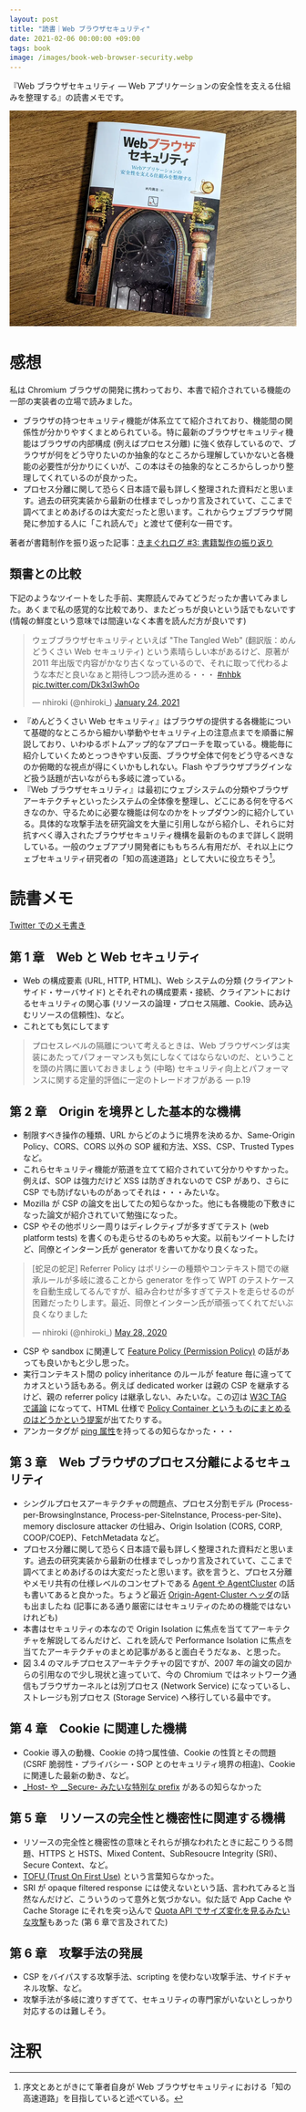 ```yaml
---
layout: post
title: "読書｜Web ブラウザセキュリティ"
date: 2021-02-06 00:00:00 +09:00
tags: book
image: /images/book-web-browser-security.webp
---
```


『Web ブラウザセキュリティ ― Web アプリケーションの安全性を支える仕組みを整理する』の読書メモです。

![表紙](/images/book-web-browser-security.webp)

# 感想

私は Chromium ブラウザの開発に携わっており、本書で紹介されている機能の一部の実装者の立場で読みました。

- ブラウザの持つセキュリティ機能が体系立てて紹介されており、機能間の関係性が分かりやすくまとめられている。特に最新のブラウザセキュリティ機能はブラウザの内部構成 (例えばプロセス分離) に強く依存しているので、ブラウザが何をどう守りたいのか抽象的なところから理解していかないと各機能の必要性が分かりにくいが、この本はその抽象的なところからしっかり整理してくれているのが良かった。
- プロセス分離に関して恐らく日本語で最も詳しく整理された資料だと思います。過去の研究実装から最新の仕様までしっかり言及されていて、ここまで調べてまとめあげるのは大変だったと思います。これからウェブブラウザ開発に参加する人に「これ読んで」と渡せて便利な一冊です。

著者が書籍制作を振り返った記事：[きまぐれログ #3: 書籍製作の振り返り](https://diary.shift-js.info/kimagure-03/)

## 類書との比較

下記のようなツイートをした手前、実際読んでみてどうだったか書いてみました。あくまで私の感覚的な比較であり、またどっちが良いという話でもないです (情報の鮮度という意味では間違いなく本書を読んだ方が良いです)

<blockquote class="twitter-tweet" data-conversation="none" data-dnt="true"><p lang="ja" dir="ltr">ウェブブラウザセキュリティといえば &quot;The Tangled Web&quot; (翻訳版：めんどうくさい Web セキュリティ) という素晴らしい本があるけど、原著が 2011 年出版で内容がかなり古くなっているので、それに取って代わるような本だと良いなぁと期待しつつ読み進める・・・ <a href="https://twitter.com/hashtag/nhbk?src=hash&amp;ref_src=twsrc%5Etfw">#nhbk</a> <a href="https://t.co/Dk3xI3whOo">pic.twitter.com/Dk3xI3whOo</a></p>&mdash; nhiroki (@nhiroki_) <a href="https://twitter.com/nhiroki_/status/1353244517839773698?ref_src=twsrc%5Etfw">January 24, 2021</a></blockquote> <script async src="https://platform.twitter.com/widgets.js" charset="utf-8"></script>

- 『めんどうくさい Web セキュリティ』はブラウザの提供する各機能について基礎的なところから細かい挙動やセキュリティ上の注意点までを順番に解説しており、いわゆるボトムアップ的なアプローチを取っている。機能毎に紹介していくためとっつきやすい反面、ブラウザ全体で何をどう守るべきなのか俯瞰的な視点が得にくいかもしれない。Flash やブラウザプラグインなど扱う話題が古いながらも多岐に渡っている。
- 『Web ブラウザセキュリティ』は最初にウェブシステムの分類やブラウザアーキテクチャといったシステムの全体像を整理し、どこにある何を守るべきなのか、守るために必要な機能は何なのかをトップダウン的に紹介している。具体的な攻撃手法を研究論文を大量に引用しながら紹介し、それらに対抗すべく導入されたブラウザセキュリティ機構を最新のものまで詳しく説明している。一般のウェブアプリ開発者にももちろん有用だが、それ以上にウェブセキュリティ研究者の「知の高速道路」として大いに役立ちそう[^highway]。

[^highway]: 序文とあとがきにて筆者自身が Web ブラウザセキュリティにおける「知の高速道路」を目指していると述べている。

# 読書メモ

[Twitter でのメモ書き](https://twitter.com/nhiroki_/status/1353010223334584321)

## 第 1 章　Web と Web セキュリティ

- Web の構成要素 (URL, HTTP, HTML)、Web システムの分類 (クライアントサイド・サーバサイド) とそれぞれの構成要素・接続、クライアントにおけるセキュリティの関心事 (リソースの論理・プロセス隔離、Cookie、読み込むリソースの信頼性)、など。
- これとても気にしてます

> プロセスレベルの隔離について考えるときは、Web ブラウザベンダは実装にあたってパフォーマンスも気にしなくてはならないのだ、ということを頭の片隅に置いておきましょう (中略) セキュリティ向上とパフォーマンスに関する定量的評価に一定のトレードオフがある ― p.19

## 第 2 章　Origin を境界とした基本的な機構

- 制限すべき操作の種類、URL からどのように境界を決めるか、Same-Origin Policy、CORS、CORS 以外の SOP 緩和方法、XSS、CSP、Trusted Types など。
- これらセキュリティ機能が筋道を立てて紹介されていて分かりやすかった。例えば、SOP は強力だけど XSS は防ぎきれないので CSP があり、さらに CSP でも防げないものがあってそれは・・・みたいな。
- Mozilla が CSP の論文を出してたの知らなかった。他にも各機能の下敷きになった論文が紹介されていて勉強になった。
- CSP やその他ポリシー周りはディレクティブが多すぎてテスト (web platform tests) を書くのも走らせるのもめちゃ大変。以前もツイートしたけど、同僚とインターン氏が generator を書いてかなり良くなった。

<blockquote class="twitter-tweet" data-conversation="none" data-dnt="true"><p lang="ja" dir="ltr">[蛇足の蛇足] Referrer Policy はポリシーの種類やコンテキスト間での継承ルールが多岐に渡ることから generator を作って WPT のテストケースを自動生成してるんですが、組み合わせが多すぎてテストを走らせるのが困難だったりします。最近、同僚とインターン氏が頑張ってくれてだいぶ良くなりました</p>&mdash; nhiroki (@nhiroki_) <a href="https://twitter.com/nhiroki_/status/1266042945368514560?ref_src=twsrc%5Etfw">May 28, 2020</a></blockquote> <script async src="https://platform.twitter.com/widgets.js" charset="utf-8"></script>

- CSP や sandbox に関連して [Feature Policy (Permission Policy)](https://w3c.github.io/webappsec-permissions-policy/) の話があっても良いかもと少し思った。
- 実行コンテキスト間の policy inheritance のルールが feature 毎に違っててカオスという話もある。例えば dedicated worker は親の CSP を継承するけど、親の referrer policy は継承しない、みたいな。この辺は [W3C TAG で議論](https://github.com/w3ctag/design-principles/issues/111) になってて、HTML 仕様で [Policy Container というものにまとめるのはどうかという提案](https://github.com/whatwg/html/issues/4926)が出てたりする。
- アンカータグが [ping 属性](https://html.spec.whatwg.org/multipage/links.html#ping)を持ってるの知らなかった・・・

## 第 3 章　Web ブラウザのプロセス分離によるセキュリティ

- シングルプロセスアーキテクチャの問題点、プロセス分割モデル (Process-per-BrowsingInstance, Process-per-SiteInstance, Process-per-Site)、memory disclosure attacker の仕組み、Origin Isolation (CORS, CORP, COOP/COEP)、FetchMetadata など。
- プロセス分離に関して恐らく日本語で最も詳しく整理された資料だと思います。過去の研究実装から最新の仕様までしっかり言及されていて、ここまで調べてまとめあげるのは大変だったと思います。欲を言うと、プロセス分離やメモリ共有の仕様レベルのコンセプトである [Agent や AgentCluster](https://nhiroki.jp/2017/12/10/javascript-parallel-processing#4-%E5%85%B1%E6%9C%89%E3%83%A1%E3%83%A2%E3%83%AA%E3%83%A2%E3%83%87%E3%83%AB) の話も書いてあると良かった。ちょうど最近 [Origin-Agent-Cluster ヘッダ](https://web.dev/origin-agent-cluster/)の話も出ましたね (記事にある通り厳密にはセキュリティのための機能ではないけれども)
- 本書はセキュリティの本なので Origin Isolation に焦点を当ててアーキテクチャを解説してるんだけど、これを読んで Performance Isolation に焦点を当てたアーキテクチャのまとめ記事があると面白そうだなぁ、と思った。
- 図 3.4 のマルチプロセスアーキテクチャの図ですが、2007 年の論文の図からの引用なので少し現状と違っていて、今の Chromium ではネットワーク通信もブラウザカーネルとは別プロセス (Network Service) になっているし、ストレージも別プロセス (Storage Service) へ移行している最中です。

## 第 4 章　Cookie に関連した機構

- Cookie 導入の動機、Cookie の持つ属性値、Cookie の性質とその問題 (CSRF 脆弱性・プライバシー・SOP とのセキュリティ境界の相違)、Cookie に関連した最新の動き、など。
- [_Host- や __Secure- みたいな特別な prefix](https://tools.ietf.org/html/draft-ietf-httpbis-rfc6265bis-03#section-4.1.3) があるの知らなかった

## 第 5 章　リソースの完全性と機密性に関連する機構

- リソースの完全性と機密性の意味とそれらが損なわれたときに起こりうる問題、HTTPS と HSTS、Mixed Content、SubResoucre Integrity (SRI)、Secure Context、など。
- [TOFU (Trust On First Use)](https://en.wikipedia.org/wiki/Trust_on_first_use) という言葉知らなかった。
- SRI が opaque filtered response には使えないという話、言われてみると当然なんだけど、こういうのって意外と気づかない。似た話で App Cache や Cache Storage にそれを突っ込んで [Quota API でサイズ変化を見るみたいな攻撃](https://chromestatus.com/feature/5400170344742912)もあった (第 6 章で言及されてた)

## 第 6 章　攻撃手法の発展

- CSP をバイパスする攻撃手法、scripting を使わない攻撃手法、サイドチャネル攻撃、など。
- 攻撃手法が多岐に渡りすぎてて、セキュリティの専門家がいないとしっかり対応するのは難しそう。

# 注釈